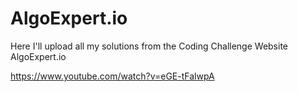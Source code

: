 # AlgoExpert.io

Here I'll upload all my solutions from the Coding Challenge Website AlgoExpert.io

https://www.youtube.com/watch?v=eGE-tFalwpA

